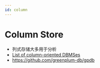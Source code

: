 ```yaml
---
id: column
---
```


# Column Store

- 列式存储大多用于分析
- [List of column-oriented DBMSes](https://en.wikipedia.org/wiki/List_of_column-oriented_DBMSes)
- https://github.com/greenplum-db/gpdb
